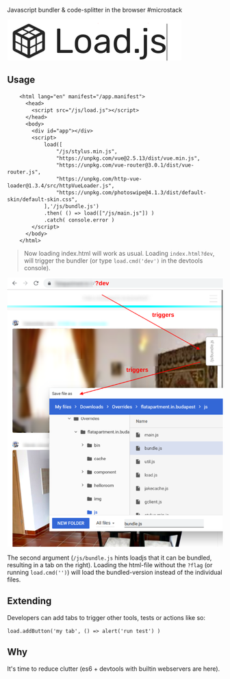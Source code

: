 Javascript bundler & code-splitter in the browser #microstack

<img src="loadjs.png"/>

## Usage

        <html lang="en" manifest="/app.manifest">
          <head>
            <script src="/js/load.js"></script>
          </head>
          <body>
            <div id="app"></div>
            <script>
                load([
                    "/js/stylus.min.js",
                    "https://unpkg.com/vue@2.5.13/dist/vue.min.js",
                    "https://unpkg.com/vue-router@3.0.1/dist/vue-router.js",
                    "https://unpkg.com/http-vue-loader@1.3.4/src/httpVueLoader.js",
                    "https://unpkg.com/photoswipe@4.1.3/dist/default-skin/default-skin.css",
                ],'/js/bundle.js') 
                .then( () => load(["/js/main.js"]) ) 
                .catch( console.error )
            </script>
          </body>
        </html>

> Now loading index.html will work as usual. Loading `index.html?dev`, will trigger the 
bundler (or type `load.cmd('dev')` in the devtools console).

<img src="screenshot.png"/>

The second argument (`/js/bundle.js` hints loadjs that it can be bundled, resulting in 
a tab on the right). 
Loading the html-file without the `?flag` (or running `load.cmd('')`) will load the bundled-version instead of the individual files.

## Extending 

Developers can add tabs to trigger other tools, tests or actions like so:

    load.addButton('my tab', () => alert('run test') )

## Why

It's time to reduce clutter (es6 + devtools with builtin webservers are here).
